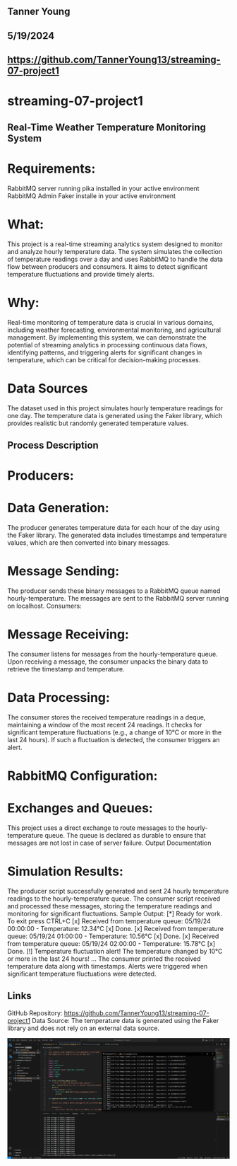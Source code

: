 ## Tanner Young
## 5/19/2024
## https://github.com/TannerYoung13/streaming-07-project1
# streaming-07-project1

## Real-Time Weather Temperature Monitoring System

# Requirements:
RabbitMQ server running
pika installed in your active environment
RabbitMQ Admin
Faker installe in your active environment

# What:
This project is a real-time streaming analytics system designed to monitor and analyze hourly temperature data. The system simulates the collection of temperature readings over a day and uses RabbitMQ to handle the data flow between producers and consumers. It aims to detect significant temperature fluctuations and provide timely alerts.

# Why:
Real-time monitoring of temperature data is crucial in various domains, including weather forecasting, environmental monitoring, and agricultural management. By implementing this system, we can demonstrate the potential of streaming analytics in processing continuous data flows, identifying patterns, and triggering alerts for significant changes in temperature, which can be critical for decision-making processes.

# Data Sources
The dataset used in this project simulates hourly temperature readings for one day. The temperature data is generated using the Faker library, which provides realistic but randomly generated temperature values.

## Process Description
# Producers:
# Data Generation:
The producer generates temperature data for each hour of the day using the Faker library.
The generated data includes timestamps and temperature values, which are then converted into binary messages.

# Message Sending:
The producer sends these binary messages to a RabbitMQ queue named hourly-temperature.
The messages are sent to the RabbitMQ server running on localhost.
Consumers:

# Message Receiving:
The consumer listens for messages from the hourly-temperature queue.
Upon receiving a message, the consumer unpacks the binary data to retrieve the timestamp and temperature.

# Data Processing:
The consumer stores the received temperature readings in a deque, maintaining a window of the most recent 24 readings.
It checks for significant temperature fluctuations (e.g., a change of 10°C or more in the last 24 hours).
If such a fluctuation is detected, the consumer triggers an alert.

# RabbitMQ Configuration:
# Exchanges and Queues:
This project uses a direct exchange to route messages to the hourly-temperature queue.
The queue is declared as durable to ensure that messages are not lost in case of server failure.
Output Documentation

# Simulation Results:
The producer script successfully generated and sent 24 hourly temperature readings to the hourly-temperature queue.
The consumer script received and processed these messages, storing the temperature readings and monitoring for significant fluctuations.
Sample Output:
 [*] Ready for work. To exit press CTRL+C
 [x] Received from temperature queue: 05/19/24 00:00:00 - Temperature: 12.34°C
 [x] Done.
 [x] Received from temperature queue: 05/19/24 01:00:00 - Temperature: 10.56°C
 [x] Done.
 [x] Received from temperature queue: 05/19/24 02:00:00 - Temperature: 15.78°C
 [x] Done.
 [!] Temperature fluctuation alert! The temperature changed by 10°C or more in the last 24 hours!
...
The consumer printed the received temperature data along with timestamps.
Alerts were triggered when significant temperature fluctuations were detected.

## Links
GitHub Repository: https://github.com/TannerYoung13/streaming-07-project1
Data Source: The temperature data is generated using the Faker library and does not rely on an external data source.

![alt text](image.png)